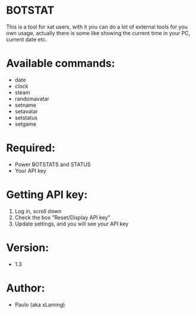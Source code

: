 # BOTSTAT

This is a tool for xat users, with it you can do a lot of external tools for you own usage, actually there is some like showing the current time in your PC, current date etc.

# Available commands:
* date
* clock
* steam
* randomavatar
* setname
* setavatar
* setstatus
* setgame

# Required:
* Power BOTSTATS and STATUS
* Your API key

# Getting API key:
1. Log in, scroll down
2. Check the box "Reset/Display API key"
3. Update settings, and you will see your API key

# Version:
* 1.3

# Author:
* Paulo (aka xLaming)

